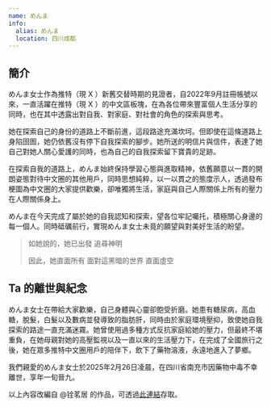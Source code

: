 ```yaml
---
name: めんま
info:
  alias: めんま
  location: 四川成都
---
```


## 簡介

めんま女士作為推特（現 X ）新舊交替時期的見證者，自2022年9月註冊帳號以來，一直活躍在推特（現 X ）的中文區板塊，在為各位帶來豐富個人生活分享的同時，也在其中透露出對自我、對家庭、對社會的角色的探索與思考。

她在探索自己的身份的道路上不斷前進，這段路途充滿坎坷。但即使在這條道路上身陷囹圄，她仍依舊沒有停下自我探索的腳步。她所送的明信片與信件，表達了她自己對她人關心愛護的同時，也為自己的自我探索留下寶貴的足跡。

在探索自我的道路上，めんま始終保持學習心態與進取精神，依舊願意以一貫的開朗姿態對待中文圈的其他用戶，同時思想純粹，以一以貫之的態度示人，透過發布梗圖為中文圈的大家提供歡樂，卻唯獨將生活，家庭與自己人際關係上所有的壓力在人際關係身上。

めんま在今天完成了屬於她的自我認知和探索，望各位牢記囑托，積極關心身邊的每一個人。同時砥礪前行，實現めんま女士未竟的願望與對美好生活的盼望。

> 如她說的，她已出發
> 追尋神明
>
> 因此，她直面所有
> 面對這黑暗的世界
> 直面虛空

## Ta 的離世與紀念

めんま女士在帶給大家歡樂，自己身體與心靈卻飽受折磨。她患有糖尿病，高血糖，脫髮，白髮以及數病並發導致的脂肪肝，同時由於家庭環境壓抑，致使她自我探索的路途一直充滿迷霧。她曾使用過多種方式反抗家庭給她的壓力，但最終不堪重負，在她母親對她的高壓監視以及一直以來的生活壓力下，在完成了全國旅行之後，她在眾多推特中文圈用戶的陪伴下，飲下了藥物溶液，永遠地進入了夢鄉。

我們親愛的めんま女士於2025年2月26日凌晨，在四川省南充市因藥物中毒不幸離世，享年一旬晉九。

以上內容改編自 @铨茗居 的作品，可透過[此連結](https://x.com/misumiaoi06/status/1894661004329717916)存取。

